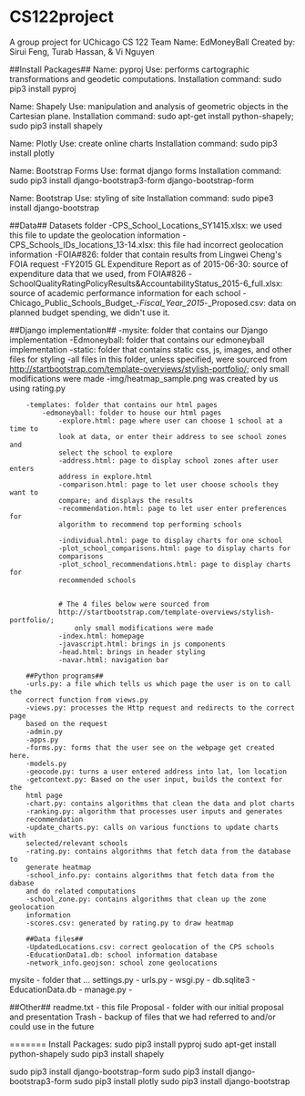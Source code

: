 # CS122project
A group project for UChicago CS 122
Team Name: EdMoneyBall
Created by: Sirui Feng, Turab Hassan, & Vi Nguyen

##Install Packages##
Name: pyproj
 Use: performs cartographic transformations and geodetic computations.
 Installation command: sudo pip3 install pyproj

Name: Shapely
 Use: manipulation and analysis of geometric objects in the Cartesian plane.
 Installation command: sudo apt-get install python-shapely; sudo pip3 install shapely

Name: Plotly
 Use: create online charts
 Installation command: sudo pip3 install plotly

Name: Bootstrap Forms
 Use: format django forms
 Installation command: sudo pip3 install django-bootstrap3-form django-bootstrap-form

Name: Bootstrap
 Use: styling of site
 Installation command: sudo pipe3 install django-bootstrap


##Data##
Datasets folder
    -CPS_School_Locations_SY1415.xlsx: we used this file to update the geolocation 
    information
    -CPS_Schools_IDs_locations_13-14.xlsx: this file had incorrect geolocation 
    information
    -FOIA#826: folder that contain results from Lingwei Cheng's FOIA request
    -FY2015 GL Expenditure Report as of 2015-06-30: source of expenditure 
    data that we used, from FOIA#826
    -SchoolQualityRatingPolicyResults&AccountabilityStatus_2015-6_full.xlsx:
    source of academic performance information for each school
    -Chicago_Public_Schools_Budget_-_Fiscal_Year_2015_-_Proposed.csv: data
    on planned budget spending, we didn't use it.


##Django implementation##
-mysite: folder that contains our Django implementation
    -Edmoneyball: folder that contains our edmoneyball implementation
        -static: folder that contains static css, js, images, and other files 
        for styling
            -all files in this folder, unless specified, were sourced from 
            http://startbootstrap.com/template-overviews/stylish-portfolio/; 
            only small modifications were made
            -img/heatmap_sample.png was created by us using rating.py

        -templates: folder that contains our html pages
            -edmoneyball: folder to house our html pages
                -explore.html: page where user can choose 1 school at a time to 
                look at data, or enter their address to see school zones and
                select the school to explore
                -address.html: page to display school zones after user enters 
                address in explore.html
                -comparison.html: page to let user choose schools they want to 
                compare; and displays the results
                -recommendation.html: page to let user enter preferences for 
                algorithm to recommend top performing schools

                -individual.html: page to display charts for one school
                -plot_school_comparisons.html: page to display charts for 
                comparisons
                -plot_school_recommendations.html: page to display charts for
                recommended schools
                

                # The 4 files below were sourced from 
                http://startbootstrap.com/template-overviews/stylish-portfolio/; 
                    only small modifications were made
                -index.html: homepage
                -javascript.html: brings in js components
                -head.html: brings in header styling 
                -navar.html: navigation bar

        ##Python programs##
        -urls.py: a file which tells us which page the user is on to call the 
        correct function from views.py
        -views.py: processes the Http request and redirects to the correct page 
        based on the request
        -admin.py
        -apps.py
        -forms.py: forms that the user see on the webpage get created here.
        -models.py
        -geocode.py: turns a user entered address into lat, lon location
        -getcontext.py: Based on the user input, builds the context for the 
        html page
        -chart.py: contains algorithms that clean the data and plot charts
        -ranking.py: algorithm that processes user inputs and generates 
        recommendation
        -update_charts.py: calls on various functions to update charts with 
        selected/relevant schools
        -rating.py: contains algorithms that fetch data from the database to 
        generate heatmap
        -school_info.py: contains algorithms that fetch data from the dabase 
        and do related computations
        -school_zone.py: contains algorithms that clean up the zone geolocation 
        information
        -scores.csv: generated by rating.py to draw heatmap
        
        ##Data files##
        -UpdatedLocations.csv: correct geolocation of the CPS schools
        -EducationData1.db: school information database
        -network_info.geojson: school zone geolocations

        

  

 mysite - folder that ...
  settings.py -
  urls.py -
  wsgi.py -
 db.sqlite3 -
 EducationData.db -
 manage.py -



##Other##
readme.txt - this file
Proposal - folder with our initial proposal and presentation
Trash - backup of files that we had referred to and/or could use in the future



=======
Install Packages:
sudo pip3 install pyproj
sudo apt-get install python-shapely
sudo pip3 install shapely

sudo pip3 install django-bootstrap-form
sudo pip3 install django-bootstrap3-form
sudo pip3 install plotly
sudo pip3 install django-bootstrap
